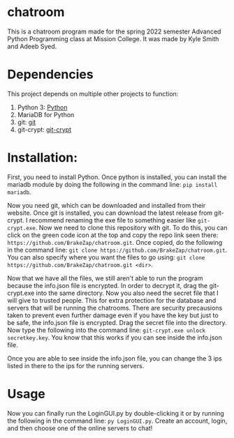 # chatroom

This is a chatroom program made for the spring 2022 semester Advanced Python Programming class at Mission College. It was made by Kyle Smith and Adeeb Syed.

# Dependencies

This project depends on multiple other projects to function:
1. Python 3: [Python](https://www.python.org/downloads/)
2. MariaDB for Python
3. git: [git](https://git-scm.com/downloads)
4. git-crypt: [git-crypt](https://github.com/AGWA/git-crypt)




# Installation:

First, you need to install Python. Once python is installed, you can install the mariadb module by doing the following in the command line: ```pip install mariadb```. 

Now you need git, which can be downloaded and installed from their website. Once git is installed, you can download the latest release from git-crypt. I recommend renaming the exe file to something easier like ```git-crypt.exe```. Now we need to clone this repository with git. To do this, you can click on the green code icon at the top and copy the repo link seen there: ```https://github.com/BrakeZap/chatroom.git```. Once copied, do the following in the command line: ```git clone https://github.com/BrakeZap/chatroom.git```. You can also specify where you want the files to go using: ```git clone https://github.com/BrakeZap/chatroom.git <dir>```. 

Now that we have all the files, we still aren't able to run the program because the info.json file is encrypted. In order to decrypt it, drag the git-crypt.exe into the same directory. Now you also need the secret file that I will give to trusted people. This for extra protection for the database and servers that will be running the chatrooms. There are security precausions taken to prevent even further damage even if you have the key but just to be safe, the info.json file is encrypted. Drag the secret file into the directory. Now type the following into the command line: ```git-crypt.exe unlock secretkey.key```. You know that this works if you can see inside the info.json file. 

Once you are able to see inside the info.json file, you can change the 3 ips listed in there to the ips for the running servers.


# Usage

Now you can finally run the LoginGUI.py by double-clicking it or by running the following in the command line: ```py LoginGUI.py```. Create an account, login, and then choose one of the online servers to chat!
